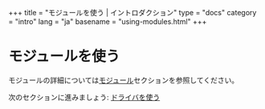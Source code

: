 +++
title = "モジュールを使う | イントロダクション"
type = "docs"
category = "intro"
lang = "ja"
basename = "using-modules.html"
+++

# モジュールを使う

モジュールの詳細については[モジュール](/docs/ja/modules.html)セクションを参照してください。

次のセクションに進みましょう: [ドライバを使う](using-drivers.html)
